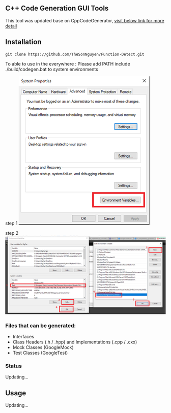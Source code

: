 ## C++ Code Generation GUI Tools
This tool was updated base on CppCodeGenerator, [visit below link for more detail](https://github.com/e-loughlin/CppCodeGenerator)

 
 ## Installation
```
git clone https://github.com/TheSonNguyen/Function-Detect.git

```
 
To able to use in the everywhere :
Please add PATH include ./build/codegen.bat to system environments

step 1
![](./documentation/picture/B1.png)


step 2
![](./documentation/picture/B2.png)

### Files that can be generated:
- Interfaces
- Class Headers (.h / .hpp) and Implementations (.cpp / .cxx)
- Mock Classes (GoogleMock)
- Test Classes (GoogleTest)

### Status 
Updating...
## Usage
Updating...
